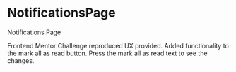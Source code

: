 # NotificationsPage
Notifications Page

Frontend Mentor Challenge
reproduced UX provided. Added functionality to the mark all as read button. Press the mark all as read text to see the changes.

